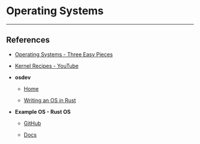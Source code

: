 # Operating Systems

---

## References

* [Operating Systems - Three Easy Pieces](http://pages.cs.wisc.edu/~remzi/OSTEP/)

* [Kernel Recipes - YouTube](https://www.youtube.com/c/Hupstream/playlists)

* __osdev__

    * [Home](https://wiki.osdev.org/Main_Page)

    * [Writing an OS in Rust](https://os.phil-opp.com/)

* __Example OS - Rust OS__

    * [GitHub](https://github.com/Techno-coder/example_os)

    * [Docs](https://techno-coder.github.io/example_os/)

